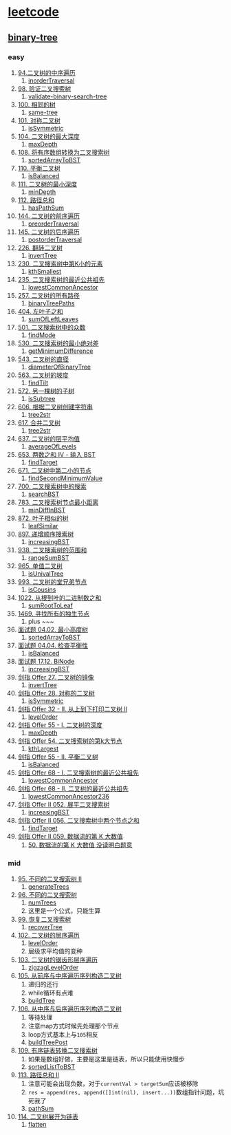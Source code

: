 # [leetcode](https://leetcode-cn.com)

## [binary-tree](https://leetcode-cn.com/tag/binary-tree/problemset/)

### easy

1. [94.二叉树的中序遍历](https://leetcode-cn.com/problems/binary-tree-inorder-traversal/)
    1. [inorderTraversal](../binary_tree/inorderTraversal.go)
2. [98. 验证二叉搜索树](https://leetcode-cn.com/problems/validate-binary-search-tree/)
    1. [validate-binary-search-tree](../binary_tree/isValidBST.go)
3. [100. 相同的树](https://leetcode-cn.com/problems/same-tree/)
    1. [same-tree](../binary_tree/isSameTree.go)
4. [101. 对称二叉树](https://leetcode-cn.com/problems/symmetric-tree/submissions/)
    1. [isSymmetric](../binary_tree/isSymmetric.go)
5. [104. 二叉树的最大深度](https://leetcode-cn.com/problems/maximum-depth-of-binary-tree/)
    1. [maxDepth](../binary_tree/maxDepth.go)
6. [108. 将有序数组转换为二叉搜索树](https://leetcode-cn.com/problems/convert-sorted-array-to-binary-search-tree/)
    1. [sortedArrayToBST](../binary_tree/sortedArrayToBST.go)
7. [110. 平衡二叉树](https://leetcode-cn.com/problems/balanced-binary-tree/)
    1. [isBalanced](../binary_tree/isBalanced.go)
8. [111. 二叉树的最小深度](https://leetcode-cn.com/problems/minimum-depth-of-binary-tree/)
    1. [minDepth](../binary_tree/minDepth.go)
9. [112. 路径总和](https://leetcode-cn.com/problems/path-sum/)
    1. [hasPathSum](../binary_tree/hasPathSum.go)
10. [144. 二叉树的前序遍历](https://leetcode-cn.com/problems/binary-tree-preorder-traversal/)
    1. [preorderTraversal](../binary_tree/preorderTraversal.go)
11. [145. 二叉树的后序遍历](https://leetcode-cn.com/problems/binary-tree-postorder-traversal/)
    1. [postorderTraversal](../binary_tree/postorderTraversal.go)
12. [226. 翻转二叉树](https://leetcode-cn.com/problems/invert-binary-tree/)
    1. [invertTree](../binary_tree/invertTree.go)
13. [230. 二叉搜索树中第K小的元素](https://leetcode-cn.com/problems/kth-smallest-element-in-a-bst/)
    1. [kthSmallest](../binary_tree/kthSmallest.go)
14. [235. 二叉搜索树的最近公共祖先](https://leetcode-cn.com/problems/lowest-common-ancestor-of-a-binary-search-tree/)
    1. [lowestCommonAncestor](../binary_tree/lowestCommonAncestor.go)
15. [257. 二叉树的所有路径](https://leetcode-cn.com/problems/binary-tree-paths/)
    1. [binaryTreePaths](../binary_tree/binaryTreePaths.go)
16. [404. 左叶子之和](https://leetcode-cn.com/problems/sum-of-left-leaves/)
    1. [sumOfLeftLeaves](../binary_tree/sumOfLeftLeaves.go)
17. [501. 二叉搜索树中的众数](https://leetcode-cn.com/problems/find-mode-in-binary-search-tree/solution/er-cha-sou-suo-shu-zhong-de-zhong-shu-by-leetcode-/)
    1. [findMode](../binary_tree/findMode.go)
18. [530. 二叉搜索树的最小绝对差](https://leetcode-cn.com/problems/minimum-absolute-difference-in-bst/submissions/)
    1. [getMinimumDifference](../binary_tree/getMinimumDifference.go)
19. [543. 二叉树的直径](https://leetcode-cn.com/problems/diameter-of-binary-tree/solution/er-cha-shu-de-zhi-jing-by-leetcode-solution/)
    1. [diameterOfBinaryTree](../binary_tree/diameterOfBinaryTree.go)
20. [563. 二叉树的坡度](https://leetcode-cn.com/problems/binary-tree-tilt/)
    1. [findTilt](../binary_tree/findTilt.go)
21. [572. 另一棵树的子树](https://leetcode-cn.com/submissions/detail/237716107/)
    1. [isSubtree](../binary_tree/isSubtree.go)
22. [606. 根据二叉树创建字符串](https://leetcode-cn.com/problems/construct-string-from-binary-tree/)
    1. [tree2str](../binary_tree/tree2str.go)
23. [617. 合并二叉树](https://leetcode-cn.com/problems/merge-two-binary-trees/solution/he-bing-er-cha-shu-by-leetcode-solution/)
    1. [tree2str](../binary_tree/mergeTrees.go)
24. [637. 二叉树的层平均值](https://leetcode-cn.com/problems/average-of-levels-in-binary-tree/)
    1. [averageOfLevels](../binary_tree/averageOfLevels.go)
25. [653. 两数之和 IV - 输入 BST](https://leetcode-cn.com/problems/two-sum-iv-input-is-a-bst/solution/liang-shu-zhi-he-iv-by-leetcode/)
    1. [findTarget](../binary_tree/findTarget.go)
26. [671. 二叉树中第二小的节点](https://leetcode-cn.com/problems/second-minimum-node-in-a-binary-tree/solution/er-cha-shu-zhong-di-er-xiao-de-jie-dian-bhxiw/)
    1. [findSecondMinimumValue](../binary_tree/findSecondMinimumValue.go)
27. [700. 二叉搜索树中的搜索](https://leetcode-cn.com/problems/search-in-a-binary-search-tree/)
    1. [searchBST](../binary_tree/searchBST.go)
28. [783. 二叉搜索树节点最小距离](https://leetcode-cn.com/problems/minimum-distance-between-bst-nodes/submissions/)
    1. [minDiffInBST](../binary_tree/minDiffInBST.go)
29. [872. 叶子相似的树](https://leetcode-cn.com/problems/leaf-similar-trees/)
    1. [leafSimilar](../binary_tree/leafSimilar.go)
30. [897. 递增顺序搜索树](https://leetcode-cn.com/problems/increasing-order-search-tree/submissions/)
    1. [increasingBST](../binary_tree/increasingBST.go)
31. [938. 二叉搜索树的范围和](https://leetcode-cn.com/problems/range-sum-of-bst/submissions/)
    1. [rangeSumBST](../binary_tree/rangeSumBST.go)
32. [965. 单值二叉树](https://leetcode-cn.com/problems/univalued-binary-tree/)
    1. [isUnivalTree](../binary_tree/isUnivalTree.go)
33. [993. 二叉树的堂兄弟节点](https://leetcode-cn.com/problems/cousins-in-binary-tree/)
    1. [isCousins](../binary_tree/isCousins.go)
34. [1022. 从根到叶的二进制数之和](https://leetcode-cn.com/problems/sum-of-root-to-leaf-binary-numbers/)
    1. [sumRootToLeaf](../binary_tree/sumRootToLeaf.go)
35. [1469. 寻找所有的独生节点](https://leetcode-cn.com/problems/find-all-the-lonely-nodes/)
    1. plus ~~~
36. [面试题 04.02. 最小高度树](https://leetcode-cn.com/problems/minimum-height-tree-lcci/)
    1. [sortedArrayToBST](../binary_tree/sortedArrayToBST.go)
37. [面试题 04.04. 检查平衡性](https://leetcode-cn.com/problems/check-balance-lcci/)
    1. [isBalanced](../binary_tree/isBalanced.go)
38. [面试题 17.12. BiNode](https://leetcode-cn.com/problems/binode-lcci/)
    1. [increasingBST](../binary_tree/increasingBST.go)
39. [剑指 Offer 27. 二叉树的镜像](https://leetcode-cn.com/problems/er-cha-shu-de-jing-xiang-lcof/)
    1. [invertTree](../binary_tree/invertTree.go)
40. [剑指 Offer 28. 对称的二叉树](https://leetcode-cn.com/problems/dui-cheng-de-er-cha-shu-lcof/)
    1. [isSymmetric](../binary_tree/isSymmetric.go)
41. [剑指 Offer 32 - II. 从上到下打印二叉树 II](https://leetcode-cn.com/problems/cong-shang-dao-xia-da-yin-er-cha-shu-ii-lcof/)
    1. [levelOrder](../binary_tree/levelOrder.go)
42. [剑指 Offer 55 - I. 二叉树的深度](https://leetcode-cn.com/problems/er-cha-shu-de-shen-du-lcof/)
    1. [maxDepth](../binary_tree/maxDepth.go)
43. [剑指 Offer 54. 二叉搜索树的第k大节点](https://leetcode-cn.com/problems/er-cha-sou-suo-shu-de-di-kda-jie-dian-lcof/)
    1. [kthLargest](../binary_tree/kthLargest.go)
44. [剑指 Offer 55 - II. 平衡二叉树](https://leetcode-cn.com/problems/ping-heng-er-cha-shu-lcof/)
    1. [isBalanced](../binary_tree/isBalanced.go)
45. [剑指 Offer 68 - I. 二叉搜索树的最近公共祖先](https://leetcode-cn.com/problems/er-cha-sou-suo-shu-de-zui-jin-gong-gong-zu-xian-lcof/)
    1. [lowestCommonAncestor](../binary_tree/lowestCommonAncestor.go)
46. [剑指 Offer 68 - II. 二叉树的最近公共祖先]()
    1. [lowestCommonAncestor236](../binary_tree/lowestCommonAncestor236.go)
47. [剑指 Offer II 052. 展平二叉搜索树](https://leetcode-cn.com/problems/NYBBNL/)
    1. [increasingBST](../binary_tree/increasingBST.go)
48. [剑指 Offer II 056. 二叉搜索树中两个节点之和](https://leetcode-cn.com/problems/opLdQZ/)
    1. [findTarget](../binary_tree/findTarget.go)
49. [剑指 Offer II 059. 数据流的第 K 大数值](https://leetcode-cn.com/problems/jBjn9C/)
    1. [50. 数据流的第 K 大数值 没读明白题意](.)

### mid

1. [95. 不同的二叉搜索树 II](https://leetcode-cn.com/problems/unique-binary-search-trees-ii/)
    1. [generateTrees](../binary_tree/generateTrees.go)
2. [96. 不同的二叉搜索树](https://leetcode-cn.com/problems/unique-binary-search-trees/solution/bu-tong-de-er-cha-sou-suo-shu-by-leetcode-solution/)
    1. [numTrees](../binary_tree/numTrees.go)
    2. 这里是一个公式，只能生算
3. [99. 恢复二叉搜索树](https://leetcode-cn.com/problems/recover-binary-search-tree/)
    1. [recoverTree](../binary_tree/recoverTree.go)
4. [102. 二叉树的层序遍历](https://leetcode-cn.com/problems/binary-tree-level-order-traversal/)
    1. [levelOrder](../binary_tree/levelOrder.go)
    2. 层级求平均值的变种
5. [103. 二叉树的锯齿形层序遍历](https://leetcode-cn.com/problems/binary-tree-zigzag-level-order-traversal/)
    1. [zigzagLevelOrder](../binary_tree/zigzagLevelOrder.go)
6. [105. 从前序与中序遍历序列构造二叉树](https://leetcode-cn.com/problems/construct-binary-tree-from-preorder-and-inorder-traversal/)
    1. 递归的还行
    2. while循环有点难
    3. [buildTree](../binary_tree/buildTree.go)
7. [106. 从中序与后序遍历序列构造二叉树](https://leetcode-cn.com/problems/construct-binary-tree-from-inorder-and-postorder-traversal/)
    1. 等待处理
    2. 注意map方式时候先处理那个节点
    3. loop方式基本上与`105`相反
    4. [buildTreePost](../binary_tree/buildTreePost.go)
8. [109. 有序链表转换二叉搜索树](https://leetcode-cn.com/problems/convert-sorted-list-to-binary-search-tree/)
    1. 如果是数组好做，主要是这里是链表，所以只能使用快慢步
    2. [sortedListToBST](../binary_tree/sortedListToBST.go)
9. [113. 路径总和 II](https://leetcode-cn.com/problems/path-sum-ii/)
   1. 注意可能会出现负数，对于`currentVal > targetSum`应该被移除
   2. `res = append(res, append([]int(nil), insert...))`数组指针问题，坑死我了
   3. [pathSum](../binary_tree/pathSum.go)
10. [114. 二叉树展开为链表](https://leetcode-cn.com/problems/flatten-binary-tree-to-linked-list/)
    1. [flatten](../binary_tree/flatten.go)